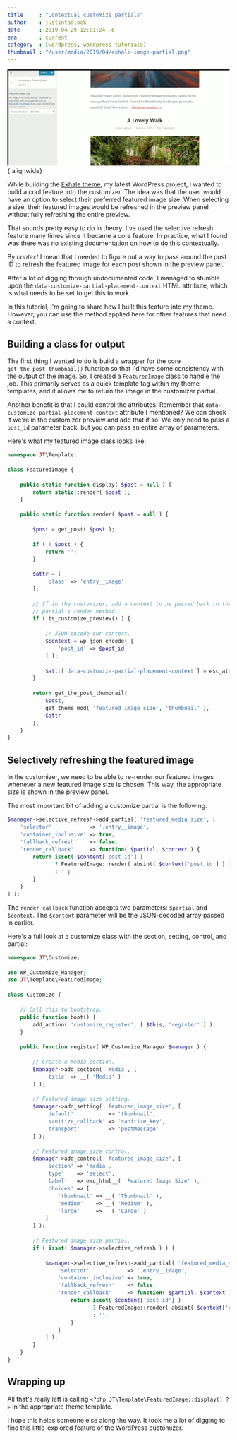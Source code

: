 ```yaml
---
title     : "Contextual customize partials"
author    : justintadlock
date      : 2019-04-29 12:01:24 -6
era       : current
category  : [wordpress, wordpress-tutorials]
thumbnail : "/user/media/2019/04/exhale-image-partial.png"
---
```


![Animated preview of selectively refreshing the featured image size from the WordPress customizer.](/user/media/2019/04/exhale-image-partial.gif){.alignwide}

While building the [Exhale theme](https://themehybrid.com/themes/exhale), my latest WordPress project, I wanted to build a cool feature into the customizer.  The idea was that the user would have an option to select their preferred featured image size.  When selecting a size, their featured images would be refreshed in the preview panel without fully refreshing the entire preview.

That sounds pretty easy to do in theory. I've used the selective refresh feature many times since it became a core feature.  In practice, what I found was there was no existing documentation on how to do this contextually.

By _context_ I mean that I needed to figure out a way to pass around the post ID to refresh the featured image for each post shown in the preview panel.

After a lot of digging through undocumented code, I managed to stumble upon the `data-customize-partial-placement-context` HTML attribute, which is what needs to be set to get this to work.

In this tutorial, I'm going to share how I built this feature into my theme.  However, you can use the method applied here for other features that need a context.

## Building a class for output

The first thing I wanted to do is build a wrapper for the core `get_the_post_thumbnail()` function so that I'd have some consistency with the output of the image.  So, I created a `FeaturedImage` class to handle the job.  This primarily serves as a quick template tag within my theme templates, and it allows me to return the image in the customizer partial.

Another benefit is that I could control the attributes.  Remember that `data-customize-partial-placement-context` attribute I mentioned?  We can check if we're in the customizer preview and add that if so.  We only need to pass a `post_id` parameter back, but you can pass an entire array of parameters.

Here's what my featured image class looks like:

```php
namespace JT\Template;

class FeaturedImage {

	public static function display( $post = null ) {
		return static::render( $post );
	}

	public static function render( $post = null ) {

		$post = get_post( $post );

		if ( ! $post ) {
			return '';
		}

		$attr = [
			'class' => 'entry__image'
		];

		// If in the customizer, add a context to be passed back to the
		// partial's render method.
		if ( is_customize_preview() ) {

			// JSON encode our context.
			$context = wp_json_encode( [
				'post_id' => $post_id
			] );

			$attr['data-customize-partial-placement-context'] = esc_attr( $context );
		}

		return get_the_post_thumbnail(
			$post,
			get_theme_mod( 'featured_image_size', 'thumbnail' ),
			$attr
		);
	}
}
```

## Selectively refreshing the featured image

In the customizer, we need to be able to re-render our featured images whenever a new featured image size is chosen.  This way, the appropriate size is shown in the preview panel.

The most important bit of adding a customize partial is the following:

```php
$manager->selective_refresh->add_partial( 'featured_media_size', [
	'selector'            => '.entry__image',
	'container_inclusive' => true,
	'fallback_refresh'    => false,
	'render_callback'     => function( $partial, $context ) {
		return isset( $content['post_id'] )
		       ? FeaturedImage::render( absint( $context['post_id'] ) )
		       : '';
		}
	}
] );
```

The `render_callback` function accepts two parameters:  `$partial` and `$context`.  The `$context` parameter will be the JSON-decoded array passed in earlier.

Here's a full look at a customize class with the section, setting, control, and partial:

```php
namespace JT\Customize;

use WP_Customize_Manager;
use JT\Template\FeaturedImage;

class Customize {

	// Call this to bootstrap.
	public function boot() {
		add_action( 'customize_register', [ $this, 'register' ] );
	}

	public function register( WP_Customize_Manager $manager ) {

		// Create a media section.
		$manager->add_section( 'media', [
			'title' => __( 'Media' )
		] );

		// Featured image size setting.
		$manager->add_setting( 'featured_image_size', [
			'default'           => 'thumbnail',
			'sanitize_callback' => 'sanitize_key',
			'transport'         => 'postMessage'
		] );

		// Featured image size control.
		$manager->add_control( 'featured_image_size', [
			'section' => 'media',
			'type'    => 'select',
			'label'   => esc_html__( 'Featured Image Size' ),
			'choices' => [
				'thumbnail' => __( 'Thumbnail' ),
				'medium'    => __( 'Medium' ),
				'large'     => __( 'Large' )
			]
		] );

		// Featured image size partial.
		if ( isset( $manager->selective_refresh ) ) {

			$manager->selective_refresh->add_partial( 'featured_media_size', [
				'selector'            => '.entry__image',
				'container_inclusive' => true,
				'fallback_refresh'    => false,
				'render_callback'     => function( $partial, $context ) {
					return isset( $content['post_id'] )
					       ? FeaturedImage::render( absint( $context['post_id'] ) )
					       : '';
					}
				}
			] );
		}
	}
}
```

## Wrapping up

All that's really left is calling `<?php JT\Template\FeaturedImage::display() ?>` in the appropriate theme template.

I hope this helps someone else along the way.  It took me a lot of digging to find this little-explored feature of the WordPress customizer.
